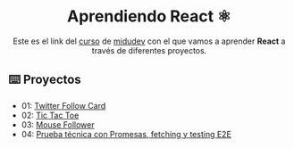 <div align="center">

# Aprendiendo React ⚛️

Este es el link del [curso][curso] de [midudev][midu-gh] con el que vamos a aprender **React** a través de diferentes proyectos.
</div>

## ⌨️ Proyectos

- 01: [Twitter Follow Card](projects/01-twitter-card/)
- 02: [Tic Tac Toe](projects/02-tic-tac-toe/)
- 03: [Mouse Follower](projects/03-mouse-follower/)
- 04: [Prueba técnica con Promesas, fetching y testing E2E](projects/04-fetching-de-datos/)

[curso]: https://github.com/midudev/aprendiendo-react
[midu-gh]: https://github.com/midudev